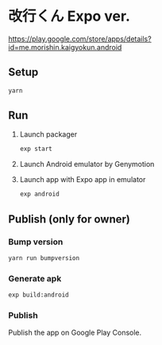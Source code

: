 # 改行くん Expo ver.

https://play.google.com/store/apps/details?id=me.morishin.kaigyokun.android

## Setup

```sh
yarn
```

## Run

1. Launch packager

    ```sh
    exp start
    ```

1. Launch Android emulator by Genymotion

1. Launch app with Expo app in emulator

    ```sh
    exp android
    ```

## Publish (only for owner)
### Bump version

```sh
yarn run bumpversion
```

### Generate apk

```sh
exp build:android
```

### Publish

Publish the app on Google Play Console.
